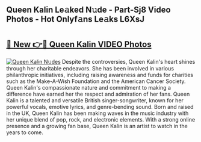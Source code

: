 ## Queen Kalin Le𝚊ked N𝚞de - Part-Sj8 Video Photos - Hot Onlyf𝚊ns Le𝚊ks L6XsJ

# <h2><a href="http://ac12234.deff.icu/?id=Queen+Kalin">🔗 New 👉🔴 Queen Kalin VIDEO Photos</a></h2>

[![Queen Kalin N𝚞des](https://i.imgur.com/rIISA9y.gif)](http://ac12234.deff.icu/?id=Queen+Kalin)
Despite the controversies, Queen Kalin's heart shines through her charitable endeavors. She has been involved in various philanthropic initiatives, including raising awareness and funds for charities such as the Make-A-Wish Foundation and the American Cancer Society. Queen Kalin's compassionate nature and commitment to making a difference have earned her the respect and admiration of her fans. Queen Kalin is a talented and versatile British singer-songwriter, known for her powerful vocals, emotive lyrics, and genre-bending sound. Born and raised in the UK, Queen Kalin has been making waves in the music industry with her unique blend of pop, rock, and electronic elements. With a strong online presence and a growing fan base, Queen Kalin is an artist to watch in the years to come.
